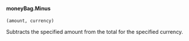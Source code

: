 #### moneyBag.Minus

``` suneido
(amount, currency)
```

Subtracts the specified amount from the total for the specified currency.